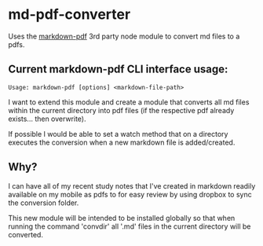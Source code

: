# md-pdf-converter

Uses the [markdown-pdf](https://www.npmjs.com/package/markdown-pdf) 3rd party node module to convert md files to a pdfs.

## Current markdown-pdf CLI interface usage:
```
Usage: markdown-pdf [options] <markdown-file-path>
```

I want to extend this module and create a module that converts all md files within the current directory into pdf files (if the respective pdf already exists... then overwrite).

If possible I would be able to set a watch method that on a directory executes the conversion when a new markdown file is added/created.

## Why?

I can have all of my recent study notes that I've created in markdown readily available on my mobile as pdfs to for easy review by using dropbox to sync the conversion folder.

This new module will be intended to be installed globally so that when running the command 'convdir' all '.md' files in the current directory will be converted.
